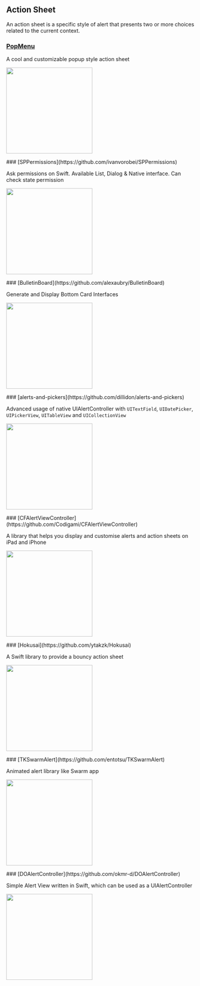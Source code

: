 ## Action Sheet

An action sheet is a specific style of alert that presents two or more choices related to the current context.
### [PopMenu](https://github.com/CaliCastle/PopMenu)

A cool and customizable popup style action sheet

<p float="left">
<img src="https://raw.githubusercontent.com/CaliCastle/PopMenu/master/.assets/Demo_Showcase.gif" width="230">
</p>### [SPPermissions](https://github.com/ivanvorobei/SPPermissions)

Ask permissions on Swift. Available List, Dialog & Native interface. Can check state permission

<p float="left">
<img src="https://raw.githubusercontent.com/ivanvorobei/SPPermissions/main/Assets/Readme/latest-preview.jpg" width="230">
</p>### [BulletinBoard](https://github.com/alexaubry/BulletinBoard)

Generate and Display Bottom Card Interfaces

<p float="left">
<img src="https://raw.githubusercontent.com/alexaubry/BulletinBoard/master/.assets/demo_screenshots.png" width="230">
</p>### [alerts-and-pickers](https://github.com/dillidon/alerts-and-pickers)

Advanced usage of native UIAlertController with `UITextField`, `UIDatePicker`, `UIPickerView`, `UITableView` and `UICollectionView`

<p float="left">
<img src="https://raw.githubusercontent.com/dillidon/alerts-and-pickers/new/Assets/gifs/actionSheet-.gif" width="230">
</p>### [CFAlertViewController](https://github.com/Codigami/CFAlertViewController)

 A library that helps you display and customise alerts and action sheets on iPad and iPhone

<p float="left">
<img src="https://raw.githubusercontent.com/Codigami/CFAlertViewController/master/Images/Demo_1.gif" width="230">
</p>### [Hokusai](https://github.com/ytakzk/Hokusai)

A Swift library to provide a bouncy action sheet

<p float="left">
<img src="https://raw.githubusercontent.com/wiki/ytakzk/Hokusai/images/demo.gif" width="230">
</p>### [TKSwarmAlert](https://github.com/entotsu/TKSwarmAlert)

Animated alert library like Swarm app

<p float="left">
<img src="https://raw.githubusercontent.com/entotsu/TKSwarmAlert/master/ScreenShots/minidemo.gif" width="230">
</p>### [DOAlertController](https://github.com/okmr-d/DOAlertController)

Simple Alert View written in Swift, which can be used as a UIAlertController

<p float="left">
<img src="https://raw.githubusercontent.com/okmr-d/okmr-d.github.io/master/img/DOAlertController/ActionSheet.gif" width="230">
</p>